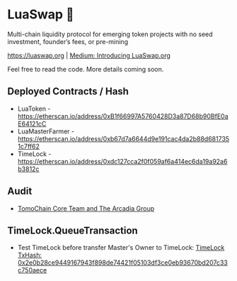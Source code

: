 # LuaSwap 🌾

Multi-chain liquidity protocol for emerging token projects with no seed investment, founder’s fees, or pre-mining

https://luaswap.org | 
[Medium: Introducing LuaSwap.org](https://medium.com/luaswap/introducing-luaswap-org-7e6ff38beefc)




Feel free to read the code. More details coming soon.

## Deployed Contracts / Hash

- LuaToken - https://etherscan.io/address/0xB1f66997A5760428D3a87D68b90BfE0aE64121cC
- LuaMasterFarmer - https://etherscan.io/address/0xb67d7a6644d9e191cac4da2b88d6817351c7ff62
- TimeLock - https://etherscan.io/address/0xdc127cca2f0f059af6a414ec6da19a92a6b3812c

## Audit

- [TomoChain Core Team and The Arcadia Group](https://raw.githubusercontent.com/tomochain/luaswap/master/lua-contracts/audit/Audit_of_LUASWAP_Contracts.pdf)


## TimeLock.QueueTransaction
- Test TimeLock before transfer Master's Owner to TimeLock: [TimeLock TxHash: 0x2e0b28ce9449167943f898de74421f05103df3ce0eb93670bd207c33c750aece](https://etherscan.io/tx/0x9103e339bf4b36c4453934f0b0f17b8806d02f0b1c1932d47f38daf26a4702b8)